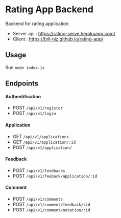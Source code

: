 # Rating App Backend

Backend for rating application
* Server api :  https://rating-serve.herokuapp.com/
* Client : https://bill-niz.github.io/rating-app/

## Usage

Run `node index.js` 

## Endpoints

#### Authentification

* POST `/api/v1/register`
* POST `/api/v1/login`


#### Application

* GET `/api/v1/applications`
* GET `/api/v1/application/:id`
* POST `/api/v1/application/`


#### Feedback

* POST `/api/v1/feedbacks`
* POST `/api/v1/feeback/application/:id`


#### Comment

* POST `/api/v1/comments`
* POST `/api/v1/comment/feedback/:id`
* POST `/api/v1/comment/notation/:id`